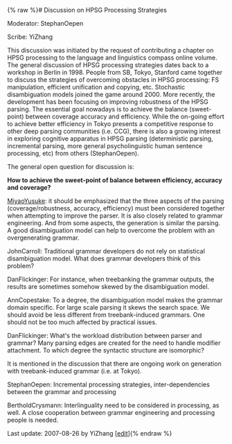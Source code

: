 {% raw %}# Discussion on HPSG Processing Strategies

Moderator: StephanOepen

Scribe: YiZhang

This discussion was initiated by the request of contributing a chapter
on HPSG processing to the language and linguistics compass online
volume. The general discussion of HPSG processing strategies dates back
to a workshop in Berlin in 1998. People from SB, Tokyo, Stanford came
together to discuss the strategies of overcoming obstacles in HPSG
processing: FS manipulation, efficient unification and copying, etc.
Stochastic disambiguation models joined the game around 2000. More
recently, the development has been focusing on improving robustness of
the HPSG parsing. The essential goal nowadays is to achieve the balance
(sweet-point) between coverage accuracy and efficiency. While the
on-going effort to achieve better efficiency in Tokyo presents a
competitive response to other deep parsing communities (i.e. CCG), there
is also a growing interest in exploring cognitive apparatus in HPSG
parsing (deterministic parsing, incremental parsing, more general
psycholinguistic human sentence processing, etc) from others
(StephanOepen).

The general open question for discussion is:

**How to achieve the sweet-point of balance between efficiency, accuracy
and coverage?**

[MiyaoYusuke](/MiyaoYusuke): it should be emphasized that the three
aspects of the parsing (coverage/robustness, accuracy, efficiency) must
been considered together when attempting to improve the parser. It is
also closely related to grammar engineering. And from some aspects, the
generation is similar the parsing. A good disambiguation model can help
to overcome the problem with an overgenerating grammar.

JohnCarroll: Traditional grammar developers do not rely
on statistical disambiguation model. What does grammar developers think
of this problem?

DanFlickinger: For instance, when treebanking the
grammar outputs, the results are sometimes somehow skewed by the
disambiguation model.

AnnCopestake: To a degree, the disambiguation model
makes the grammar domain specific. For large scale parsing it skews the
search space. We should avoid be less different from treebank-induced
grammars. One should not be too much affected by practical issues.

DanFlickinger: What's the workload distribution between
parser and grammar? Many parsing edges are created for the need to
handle modifier attachment. To which degree the syntactic structure are
isomorphic?

It is mentioned in the discussion that there are ongoing work on
generation with treebank-induced grammar (i.e. at Tokyo).

StephanOepen: Incremental processing strategies,
inter-dependencies between the grammar and processing

BertholdCrysmann: Interlinguality need to be
considered in processing, as well. A close cooperation between grammar
engineering and processing people is needed.

Last update: 2007-08-26 by YiZhang [[edit](https://github.com/delph-in/docs/wiki/BerlinProcessing/_edit)]{% endraw %}
